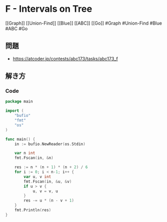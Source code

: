 # F - Intervals on Tree
[[Graph]] [[Union-Find]] [[Blue]] [[ABC]] [[Go]]
#Graph #Union-Find #Blue #ABC #Go 

## 問題
- https://atcoder.jp/contests/abc173/tasks/abc173_f

## 解き方
### Code
```go
package main

import (
	"bufio"
	"fmt"
	"os"
)

func main() {
	in := bufio.NewReader(os.Stdin)

	var n int
	fmt.Fscan(in, &n)

	res := n * (n + 1) * (n + 2) / 6
	for i := 0; i < n-1; i++ {
		var u, v int
		fmt.Fscan(in, &u, &v)
		if u > v {
			u, v = v, u
		}
		res -= u * (n - v + 1)
	}
	fmt.Println(res)
}
```